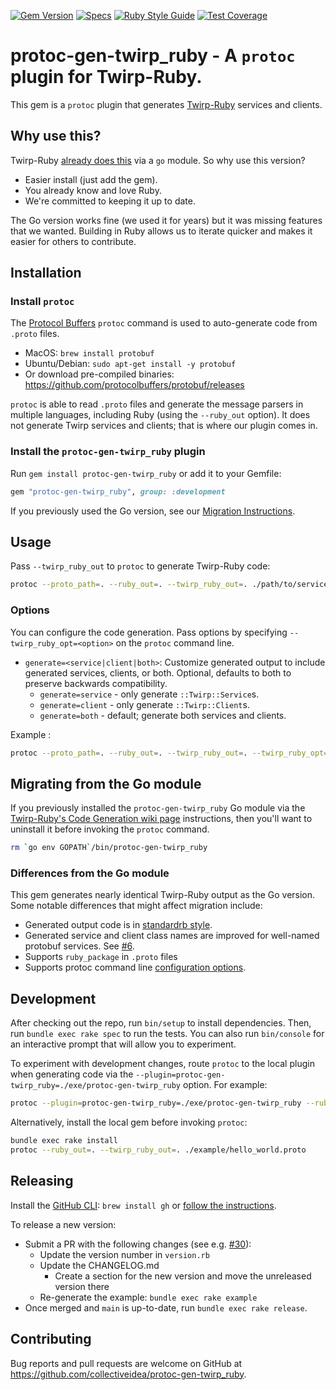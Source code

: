 [![Gem Version](https://img.shields.io/gem/v/protoc-gen-twirp_ruby.svg)](https://rubygems.org/gems/protoc-gen-twirp_ruby)
[![Specs](https://github.com/collectiveidea/protoc-gen-twirp_ruby/actions/workflows/rspec.yml/badge.svg)](https://github.com/collectiveidea/protoc-gen-twirp_ruby/actions/workflows/rspec.yml)
[![Ruby Style Guide](https://img.shields.io/badge/code_style-standard-brightgreen.svg)](https://github.com/standardrb/standard)
[![Test Coverage](https://api.codeclimate.com/v1/badges/a0020a73103eedbe760c/test_coverage)](https://codeclimate.com/github/collectiveidea/protoc-gen-twirp_ruby/test_coverage)

# protoc-gen-twirp_ruby - A `protoc` plugin for Twirp-Ruby.

This gem is a `protoc` plugin that generates [Twirp-Ruby](https://github.com/arthurnn/twirp-ruby) services and clients.

## Why use this? 

Twirp-Ruby [already does this](https://github.com/arthurnn/twirp-ruby/tree/main/protoc-gen-twirp_ruby)
via a `go` module. So why use this version? 

* Easier install (just add the gem).
* You already know and love Ruby.
* We're committed to keeping it up to date.

The Go version works fine (we used it for years) but it was missing features that we wanted. Building in Ruby allows us to iterate quicker and makes it easier for others to contribute.

## Installation

### Install `protoc`

The [Protocol Buffers](https://protobuf.dev) `protoc` command is used to auto-generate code from `.proto` files.

 * MacOS: `brew install protobuf`
 * Ubuntu/Debian: `sudo apt-get install -y protobuf`
 * Or download pre-compiled binaries: https://github.com/protocolbuffers/protobuf/releases

`protoc` is able to read `.proto` files and generate the message parsers in multiple languages, including Ruby (using
the `--ruby_out` option). It does not generate Twirp services and clients; that is where our plugin comes in.

### Install the `protoc-gen-twirp_ruby` plugin
 
Run `gem install protoc-gen-twirp_ruby` or add it to your Gemfile:

```ruby
gem "protoc-gen-twirp_ruby", group: :development
```

If you previously used the Go version, see our [Migration Instructions](#migrating-from-the-go-module).

## Usage

Pass `--twirp_ruby_out` to `protoc` to generate Twirp-Ruby code:

```bash
protoc --proto_path=. --ruby_out=. --twirp_ruby_out=. ./path/to/service.proto
```

### Options

You can configure the code generation. Pass options by specifying `--twirp_ruby_opt=<option>` on the `protoc` command line.

 * `generate=<service|client|both>`: Customize generated output to include generated services, clients, or both. Optional,
    defaults to both to preserve backwards compatibility.
   * `generate=service` - only generate `::Twirp::Service`s.
   * `generate=client` - only generate `::Twirp::Client`s.
   * `generate=both` - default; generate both services and clients. 

Example : 

```bash
protoc --proto_path=. --ruby_out=. --twirp_ruby_out=. --twirp_ruby_opt=generate=client ./path/to/service.proto
```

## Migrating from the Go module

If you previously installed the `protoc-gen-twirp_ruby` Go module via the [Twirp-Ruby's Code Generation wiki page](https://github.com/arthurnn/twirp-ruby/wiki/Code-Generation)
instructions, then you'll want to uninstall it before invoking the `protoc` command.

```bash
rm `go env GOPATH`/bin/protoc-gen-twirp_ruby
```

### Differences from the Go module

This gem generates nearly identical Twirp-Ruby output as the Go version. Some notable differences
that might affect migration include:

 * Generated output code is in [standardrb style](https://github.com/standardrb/standard).
 * Generated service and client class names are improved for well-named protobuf services. See [#6](https://github.com/collectiveidea/protoc-gen-twirp_ruby/pull/6).
 * Supports `ruby_package` in `.proto` files
 * Supports protoc command line [configuration options](#options).

## Development

After checking out the repo, run `bin/setup` to install dependencies. Then, run `bundle exec rake spec` to run the tests. You can also run `bin/console` for an interactive prompt that will allow you to experiment.

To experiment with development changes, route `protoc` to the local plugin when generating code
via the `--plugin=protoc-gen-twirp_ruby=./exe/protoc-gen-twirp_ruby` option. For example:

```bash
protoc --plugin=protoc-gen-twirp_ruby=./exe/protoc-gen-twirp_ruby --ruby_out=. --twirp_ruby_out=. ./example/hello_world.proto
```

Alternatively, install the local gem before invoking `protoc`:

```bash
bundle exec rake install
protoc --ruby_out=. --twirp_ruby_out=. ./example/hello_world.proto
```

## Releasing

Install the [GitHub CLI](https://cli.github.com): `brew install gh` or [follow the instructions](https://github.com/cli/cli#installation).

To release a new version:

 * Submit a PR with the following changes (see e.g. [#30](https://github.com/collectiveidea/protoc-gen-twirp_ruby/pull/30)):
   * Update the version number in `version.rb`
   * Update the CHANGELOG.md
     * Create a section for the new version and move the unreleased version there
   * Re-generate the example: `bundle exec rake example`
 * Once merged and `main` is up-to-date, run `bundle exec rake release`.

## Contributing

Bug reports and pull requests are welcome on GitHub at https://github.com/collectiveidea/protoc-gen-twirp_ruby.
